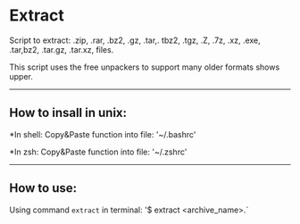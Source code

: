 # Extract 

Script to extract: .zip, .rar, .bz2, .gz, .tar,. tbz2, .tgz, .Z, .7z, .xz, .exe, .tar,bz2, .tar.gz, .tar.xz, files.

This script uses the free unpackers to support many older formats shows upper.

--------
How to insall in unix:
--------

*In shell:
Copy&Paste function into file: '~/.bashrc'

*In zsh:
Copy&Paste function into file: '~/.zshrc'

--------
How to use:
--------

Using command `extract` in terminal:
  '$ extract <archive_name>.<extenction>`
